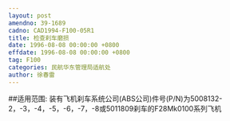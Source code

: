 ```yaml
---
layout: post
amendno: 39-1689
cadno: CAD1994-F100-05R1
title: 检查刹车磨损
date: 1996-08-08 00:00:00 +0800
effdate: 1996-08-08 00:00:00 +0800
tag: F100
categories: 民航华东管理局适航处
author: 徐春雷
---
```


##适用范围:
装有飞机刹车系统公司(ABS公司)件号(P/N)为5008132-2，-3，-4，-5，-6，-7，-8或5011809刹车的F28Mk0100系列飞机

